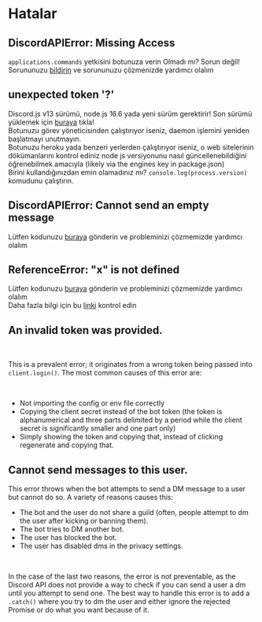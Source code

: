 # Hatalar

## DiscordAPIError: Missing Access

`applications.commands` yetkisini botunuza verin
Olmadı mı? Sorun değil! Sorununuzu [bildirin](https://github.com/nightlxight/discord-bots/issues/new/choose) ve sorununuzu çözmenizde yardımcı olalım

## unexpected token '?'

Discord.js v13 sürümü, node.js 16.6 yada yeni sürüm gerektirir! Son sürümü yüklemek için [buraya](https://nodejs.org/en/) tıkla!
<br>
Botunuzu görev yöneticisinden çalıştırıyor iseniz, daemon işlemini yeniden başlatmayı unutmayın.
<br>
Botunuzu heroku yada benzeri yerlerden çalıştırıyor iseniz, o web sitelerinin dökümanlarını kontrol ediniz node js versiyonunu nasıl güncellenebildiğini öğrenebilmek amacıyla (likely via the engines key in package.json)
<br>
Birini kullandığınızdan emin olamadınız mı? `console.log(process.version)` komudunu çalıştırın.

## DiscordAPIError: Cannot send an empty message

Lütfen kodunuzu [buraya](https://github.com/nightlxight/discord-bots/issues/new/choose) gönderin ve probleminizi çözmemizde yardımcı olalım

## ReferenceError: "x" is not defined

Lütfen kodunuzu [buraya](https://github.com/nightlxight/discord-bots/issues/new/choose) gönderin ve probleminizi çözmemizde yardımcı olalım
<br>
Daha fazla bilgi için bu [linki](https://developer.mozilla.org/en-US/docs/Web/JavaScript/Reference/Errors/Not_defined) kontrol edin


## An invalid token was provided.

<br>

This is a prevalent error; it originates from a wrong token being passed into `client.login()`. The most common causes of this error are:

<br>

* Not importing the config or env file correctly
* Copying the client secret instead of the bot token (the token is alphanumerical and three parts delimited by a period while the client secret is significantly smaller and one part only)
* Simply showing the token and copying that, instead of clicking regenerate and copying that.

## Cannot send messages to this user.

This error throws when the bot attempts to send a DM message to a user but cannot do so. A variety of reasons causes this:
<br>
* The bot and the user do not share a guild (often, people attempt to dm the user after kicking or banning them).
* The bot tries to DM another bot.
* The user has blocked the bot.
* The user has disabled dms in the privacy settings.

<br>

In the case of the last two reasons, the error is not preventable, as the Discord API does not provide a way to check if you can send a user a dm until you attempt to send one. The best way to handle this error is to add a `.catch()` where you try to dm the user and either ignore the rejected Promise or do what you want because of it.